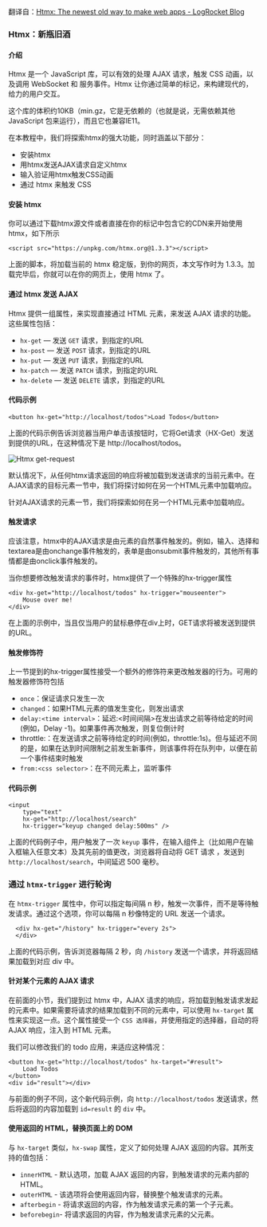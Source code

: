 翻译自：[Htmx: The newest old way to make web apps - LogRocket Blog](https://blog.logrocket.com/htmx-the-newest-old-way-to-make-web-apps/)



### Htmx：新瓶旧酒



#### 介绍



Htmx 是一个 JavaScript 库，可以有效的处理 AJAX 请求，触发 CSS 动画，以及调用 WebSocket 和 服务事件。Htmx 让你通过简单的标记，来构建现代的，给力的用户交互。



这个库的体积约10KB（min.gz，它是无依赖的（也就是说，无需依赖其他 JavaScript 包来运行），而且它也兼容IE11。



在本教程中，我们将探索htmx的强大功能，同时涵盖以下部分：

- 安装htmx
- 用htmx发送AJAX请求自定义htmx
- 输入验证用htmx触发CSS动画
- 通过 htmx 来触发 CSS



#### 安装 htmx

你可以通过下载htmx源文件或者直接在你的标记中包含它的CDN来开始使用htmx，如下所示

```
<script src="https://unpkg.com/htmx.org@1.3.3"></script>
```

上面的脚本，将加载当前的 htmx 稳定版，到你的网页，本文写作时为 1.3.3。加载完毕后，你就可以在你的网页上，使用 htmx 了。



#### 通过 htmx 发送 AJAX



Htmx 提供一组属性，来实现直接通过 HTML 元素，来发送 AJAX 请求的功能。这些属性包括：



- `hx-get` — 发送 `GET` 请求，到指定的URL
- `hx-post` — 发送 `POST` 请求，到指定的URL
- `hx-put` — 发送 `PUT` 请求，到指定的URL
- `hx-patch` — 发送 `PATCH` 请求，到指定的URL
- `hx-delete` — 发送 `DELETE` 请求，到指定的URL



#### 代码示例

```
<button hx-get="http://localhost/todos">Load Todos</button>
```



上面的代码示例告诉浏览器当用户单击该按钮时，它将Get请求（HX-Get）发送到提供的URL，在这种情况下是 http://localhost/todos。



![Htmx get-request](https://blog.logrocket.com/wp-content/uploads/2021/05/htmx-get-request.gif)

默认情况下，从任何htmx请求返回的响应将被加载到发送请求的当前元素中。在AJAX请求的目标元素一节中，我们将探讨如何在另一个HTML元素中加载响应。



针对AJAX请求的元素一节，我们将探索如何在另一个HTML元素中加载响应。



#### 触发请求



应该注意，htmx中的AJAX请求是由元素的自然事件触发的。例如，输入、选择和textarea是由onchange事件触发的，表单是由onsubmit事件触发的，其他所有事情都是由onclick事件触发的。



当你想要修改触发请求的事件时，htmx提供了一个特殊的hx-trigger属性



```
<div hx-get="http://localhost/todos" hx-trigger="mouseenter">
    Mouse over me!
</div>
```



在上面的示例中，当且仅当用户的鼠标悬停在div上时，GET请求将被发送到提供的URL。



#### 触发修饰符



上一节提到的hx-trigger属性接受一个额外的修饰符来更改触发器的行为。可用的触发器修饰符包括



- `once`：保证请求只发生一次
- `changed`：如果HTML元素的值发生变化，则发出请求
- `delay:<time interval>`：延迟:<时间间隔>在发出请求之前等待给定的时间(例如，Delay -1)。如果事件再次触发，则复位倒计时
- throttle:<time interval>：在发送请求之前等待给定的时间(例如，throttle:1s)。但与延迟不同的是，如果在达到时间限制之前发生新事件，则该事件将在队列中，以便在前一个事件结束时触发
- `from:<css selector>`：在不同元素上，监听事件



#### 代码示例



```
<input
    type="text"
    hx-get="http://localhost/search"
    hx-trigger="keyup changed delay:500ms" />
```



上面的代码例子中，用户触发了一次 `keyup` 事件，在输入组件上（比如用户在输入框输入任意文本）及其先前的值更改，浏览器将自动将 GET 请求 ，发送到 `http://localhost/search`，中间延迟 500 毫秒。



### 通过 `htmx-trigger` 进行轮询



在 `htmx-trigger` 属性中，你可以指定每间隔 n 秒，触发一次事件，而不是等待触发请求。通过这个选项，你可以每隔 n 秒像特定的 URL 发送一个请求。



```
  <div hx-get="/history" hx-trigger="every 2s">
  </div>
```



上面的代码示例，告诉浏览器每隔 2 秒，向 `/history` 发送一个请求，并将返回结果加载到对应 div 中。



#### 针对某个元素的 AJAX 请求



在前面的小节，我们提到过 htmx 中，AJAX 请求的响应，将加载到触发请求发起的元素中。如果需要将请求的结果加载到不同的元素中，可以使用 `hx-target` 属性来实现这一点。这个属性接受一个 `CSS 选择器`，并使用指定的选择器，自动的将 AJAX 响应，注入到 HTML 元素。



我们可以修改我们的 todo 应用，来适应这种情况：



```
<button hx-get="http://localhost/todos" hx-target="#result">
    Load Todos
</button>
<div id="result"></div>
```



与前面的例子不同，这个新代码示例，向 `http://localhost/todos` 发送请求，然后将返回的内容加载到 `id=result` 的 `div` 中。



#### 使用返回的 HTML，替换页面上的 DOM



与 `hx-target` 类似，`hx-swap` 属性，定义了如何处理 AJAX 返回的内容。其所支持的值包括：



- `innerHTML` - 默认选项，加载 AJAX 返回的内容，到触发请求的元素内部的 HTML。
- `outerHTML` - 该选项将会使用返回内容，替换整个触发请求的元素。
- `afterbegin` - 将请求返回的内容，作为触发请求元素的第一个子元素。
- `beforebegin`- 将请求返回的内容，作为触发请求元素的父元素。
